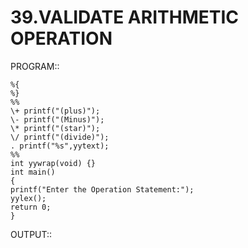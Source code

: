 # 39.VALIDATE ARITHMETIC OPERATION

PROGRAM::

	%{	
	%}
	%%
	\+ printf("(plus)");
	\- printf("(Minus)");
	\* printf("(star)");
	\/ printf("(divide)");
	. printf("%s",yytext);
	%%
	int yywrap(void) {}
	int main()
	{
	printf("Enter the Operation Statement:");
	yylex();
	return 0;
	}

OUTPUT::
